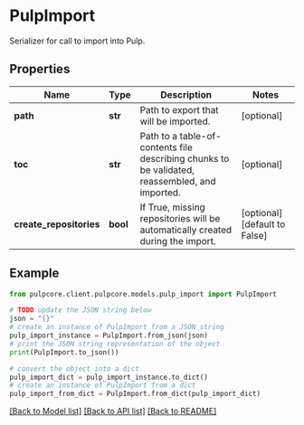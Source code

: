 # PulpImport

Serializer for call to import into Pulp.

## Properties

Name | Type | Description | Notes
------------ | ------------- | ------------- | -------------
**path** | **str** | Path to export that will be imported. | [optional] 
**toc** | **str** | Path to a table-of-contents file describing chunks to be validated, reassembled, and imported. | [optional] 
**create_repositories** | **bool** | If True, missing repositories will be automatically created during the import. | [optional] [default to False]

## Example

```python
from pulpcore.client.pulpcore.models.pulp_import import PulpImport

# TODO update the JSON string below
json = "{}"
# create an instance of PulpImport from a JSON string
pulp_import_instance = PulpImport.from_json(json)
# print the JSON string representation of the object
print(PulpImport.to_json())

# convert the object into a dict
pulp_import_dict = pulp_import_instance.to_dict()
# create an instance of PulpImport from a dict
pulp_import_from_dict = PulpImport.from_dict(pulp_import_dict)
```
[[Back to Model list]](../README.md#documentation-for-models) [[Back to API list]](../README.md#documentation-for-api-endpoints) [[Back to README]](../README.md)


